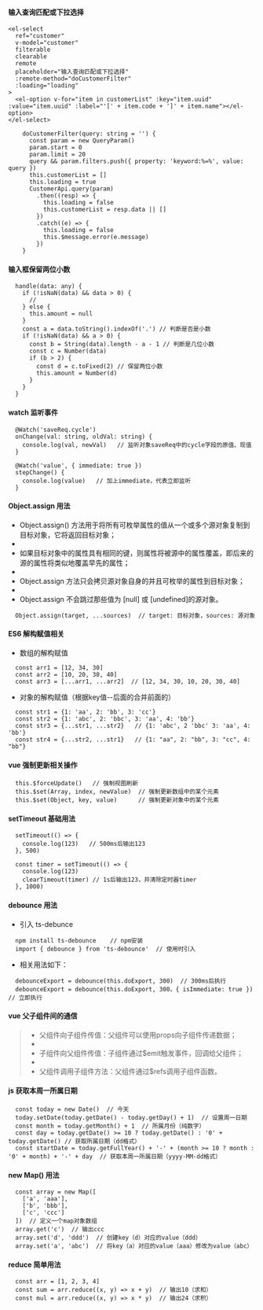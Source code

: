 #### 输入查询匹配或下拉选择

    <el-select
      ref="customer"
      v-model="customer"
      filterable
      clearable
      remote
      placeholder="输入查询匹配或下拉选择"
      :remote-method="doCustomerFilter"
      :loading="loading"
    >
      <el-option v-for="item in customerList" :key="item.uuid" :value="item.uuid" :label="'[' + item.code + ']' + item.name"></el-option>
    </el-select>

```
    doCustomerFilter(query: string = '') {
      const param = new QueryParam()
      param.start = 0
      param.limit = 20
      query && param.filters.push({ property: 'keyword:%=%', value: query })
      this.customerList = []
      this.loading = true
      CustomerApi.query(param)
        .then((resp) => {
          this.loading = false
          this.customerList = resp.data || []
        })
        .catch((e) => {
          this.loading = false
          this.$message.error(e.message)
        })
    }
```

#### 输入框保留两位小数

```
  handle(data: any) {
    if (!isNaN(data) && data > 0) {
      //
    } else {
      this.amount = null
    }
    const a = data.toString().indexOf('.') // 判断是否是小数
    if (!isNaN(data) && a > 0) {
      const b = String(data).length - a - 1 // 判断是几位小数
      const c = Number(data)
      if (b > 2) {
        const d = c.toFixed(2) // 保留两位小数
        this.amount = Number(d)
      }
    }
  }
```

#### watch 监听事件

```
  @Watch('saveReq.cycle')
  onChange(val: string, oldVal: string) {
    console.log(val, newVal)   // 监听对象saveReq中的cycle字段的原值、现值 
  }

  @Watch('value', { immediate: true })
  stepChange() {
    console.log(value)   // 加上immediate，代表立即监听
  }
```

#### Object.assign 用法

- Object.assign() 方法用于将所有可枚举属性的值从一个或多个源对象复制到目标对象，它将返回目标对象；
- 
- 如果目标对象中的属性具有相同的键，则属性将被源中的属性覆盖，即后来的源的属性将类似地覆盖早先的属性；
- 
- Object.assign 方法只会拷贝源对象自身的并且可枚举的属性到目标对象；
- 
- Object.assign 不会跳过那些值为 [null] 或 [undefined]的源对象。

```
  Object.assign(target, ...sources)  // target: 目标对象，sources: 源对象
```

#### ES6 解构赋值相关

- 数组的解构赋值

```
  const arr1 = [12, 34, 30]
  const arr2 = [10, 20, 30, 40]
  const arr3 = [...arr1, ...arr2]  // [12, 34, 30, 10, 20, 30, 40]
```

- 对象的解构赋值（根据key值--后面的合并前面的）

```
  const str1 = {1: 'aa', 2: 'bb', 3: 'cc'}
  const str2 = {1: 'abc', 2: 'bbc', 3: 'aa', 4: 'bb'}
  const str3 = {...str1, ...str2}   // {1: 'abc', 2 'bbc' 3: 'aa', 4: 'bb'}
  const str4 = {...str2, ...str1}   // {1: "aa", 2: "bb", 3: "cc", 4: "bb"}
```

#### vue 强制更新相关操作

```
  this.$forceUpdate()   // 强制视图刷新
  this.$set(Array, index, newValue)  // 强制更新数组中的某个元素
  this.$set(Object, key, value)      // 强制更新对象中的某个元素
```

#### setTimeout 基础用法

```
  setTimeout(() => {
    console.log(123)   // 500ms后输出123
  }, 500)

  const timer = setTimeout(() => {
    console.log(123)
    clearTimeout(timer) // 1s后输出123，并清除定时器timer
  }, 1000)
```

#### debounce 用法

- 引入 ts-debunce
```
  npm install ts-debounce    // npm安装
  import { debounce } from 'ts-debounce'  // 使用时引入
```
- 相关用法如下：
```
  debounceExport = debounce(this.doExport, 300)  // 300ms后执行
  debounceExport = debounce(this.doExport, 300，{ isImmediate: true })  // 立即执行
```

#### vue 父子组件间的通信

> - 父组件向子组件传值：父组件可以使用props向子组件传递数据；
> - 
> - 子组件向父组件传值：子组件通过$emit触发事件，回调给父组件；
> - 
> - 父组件调用子组件方法：父组件通过$refs调用子组件函数。


#### js 获取本周一所属日期

```
  const today = new Date()  // 今天
  today.setDate(today.getDate() - today.getDay() + 1)  // 设置周一日期
  const month = today.getMonth() + 1  // 所属月份（纯数字）
  const day = today.getDate() >= 10 ? today.getDate() : '0' + today.getDate() // 获取所属日期（dd格式）
  const startDate = today.getFullYear() + '-' + (month >= 10 ? month : '0' + month) + '-' + day  // 获取本周一所属日期（yyyy-MM-dd格式）
```

#### new Map() 用法

```
  const array = new Map([
    ['a', 'aaa'],
    ['b', 'bbb'],
    ['c', 'ccc']
  ])  // 定义一个map对象数组
  array.get('c')  // 输出ccc
  array.set('d', 'ddd')  // 创建key（d）对应的value（ddd）
  array.set('a', 'abc')  // 将key（a）对应的value（aaa）修改为value（abc）
```

#### reduce 简单用法

```
  const arr = [1, 2, 3, 4]
  const sum = arr.reduce((x, y) => x + y)  // 输出10（求和）
  const mul = arr.reduce((x, y) => x * y)  // 输出24（求积）
```